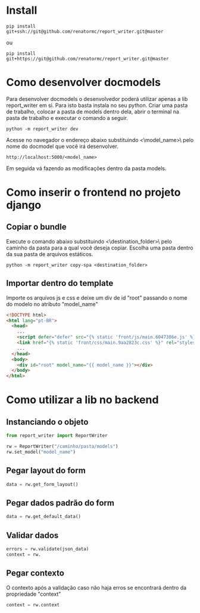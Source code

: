 # Install

```
pip install git+ssh://git@github.com/renatormc/report_writer.git@master
```
ou
```
pip install git+https://git@github.com/renatormc/report_writer.git@master
```


# Como desenvolver docmodels
Para desenvolver docmodels o desenvolvedor poderá utilizar apenas a lib report_writer em si. Para isto basta instala no seu python.
Criar uma pasta de trabalho, colocar a pasta de models dentro dela, abrir o terminal na pasta de trabalho e executar o comando a seguir.

```
python -m report_writer dev
```

Acesse no navegador o endereço abaixo substituindo <\model_name>\ pelo nome do docmodel que você irá desenvolver.
```
http://localhost:5000/<model_name>
```

Em seguida vá fazendo as modificações dentro da pasta models.



# Como inserir o frontend no projeto django

## Copiar o bundle

Execute o comando abaixo substituindo <\destination_folder>\ pelo caminho da pasta para a qual você deseja copiar. Escolha uma pasta dentro da sua pasta de arquivos estáticos.

```
python -m report_writer copy-spa <destination_folder>
```

## Importar dentro do template
Importe os arquivos js e css e deixe um div de id "root" passando o nome do modelo no atributo "model_name"

```html
<!DOCTYPE html>
<html lang="pt-BR">
  <head>
    ...
    <script defer="defer" src="{% static 'front/js/main.6047306e.js' %}"></script>
    <link href="{% static 'front/css/main.9aa2823c.css' %}" rel="stylesheet" />
    ...
  </head>
  <body>
    <div id="root" model_name="{{ model_name }}"></div>
  </body>
</html>
```

# Como utilizar a lib no backend


## Instanciando o objeto
```python
from report_writer import ReportWriter

rw = ReportWriter("/caminho/pasta/models")
rw.set_model("model_name")
```

## Pegar layout do form
```python
data = rw.get_form_layout()
```

## Pegar dados padrão do form
```python
data = rw.get_default_data()
```

## Validar dados
```python
errors = rw.validate(json_data)
context = rw.
```

## Pegar contexto
O contexto após a validação caso não haja erros se encontrará dentro da propriedade "context"
```python
context = rw.context
```